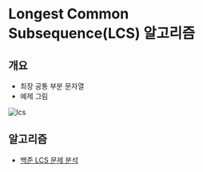 # Longest Common Subsequence(LCS) 알고리즘

## 개요
- 최장 공통 부분 문자열
- 예제 그림

![lcs](https://user-images.githubusercontent.com/34755287/43619771-65199a38-970a-11e8-8d67-473be3c2b177.JPG)

## 알고리즘
- [백준 LCS 문제 분석](https://github.com/CODEMCD/Algorithm/blob/master/Code%20Review/Baekjoon/LCS.md)
